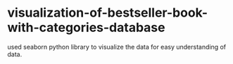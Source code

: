 # visualization-of-bestseller-book-with-categories-database
used seaborn python library to visualize the data for easy understanding of data.

